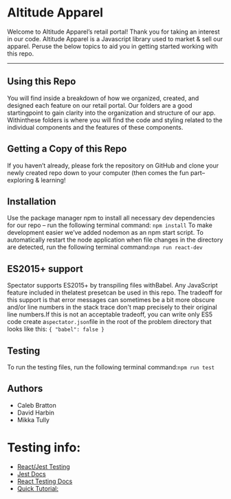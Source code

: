 # Altitude Apparel
Welcome to Altitude Apparel’s retail portal! Thank you for taking an interest in our code. Altitude Apparel is a Javascript library used to market & sell our apparel. Peruse the below topics to aid you in getting started working with this repo.
***

## Using this Repo
You will find inside a breakdown of how we organized, created, and designed each feature on our retail portal. Our folders are a good startingpoint to gain clarity into the organization and structure of our app. Withinthese folders is where you will find the code and styling related to the individual components and the features of these components.

## Getting a Copy of this Repo
If you haven’t already, please fork the repository on GitHub and clone your newly created repo down to your computer (then comes the fun part– exploring & learning!

## Installation
Use the package manager npm to install all necessary dev dependencies for our repo – run the following terminal command: `npm install`
To make development easier we’ve added nodemon as an npm start script. To automatically restart the node application when file changes in the directory are detected, run the following terminal command:`npm run react-dev`

## ES2015+ support
Spectator supports ES2015+ by transpiling files withBabel. Any JavaScript feature included in thelatest presetcan be used in this repo. The tradeoff for this support is that error messages can sometimes be a bit more obscure and/or line numbers in the stack trace don't map precisely to their original line numbers.If this is not an acceptable tradeoff, you can write only ES5 code create a`spectator.json`file in the root of the problem directory that looks like this:
`{
	"babel": false
}`

## Testing
To run the testing files, run the following terminal command:`npm run test`

## Authors
- Caleb Bratton
- David Harbin
- Mikka Tully


# Testing info:

- [React/Jest Testing](https://www.robinwieruch.de/react-testing-jest)
- [Jest Docs](https://jestjs.io/docs/getting-started)
- [React Testing Docs](https://testing-library.com/docs/react-testing-library/api/)
- [Quick Tutorial:](https://www.youtube.com/watch?v=3e1GHCA3GP0)
